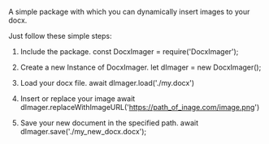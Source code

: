 A simple package with which you can dynamically insert images to your docx.

Just follow these simple steps:

1. Include the package.
   const DocxImager = require('DocxImager');
   
2. Create a new Instance of DocxImager.
   let dImager = new DocxImager();
   
3. Load your docx file.
   await dImager.load('./my.docx')
   
4. Insert or replace your image
   await dImager.replaceWithImageURL('https://path_of_inage.com/image.png')
   
5. Save your new document in the specified path.
   await dImager.save('./my_new_docx.docx');
    